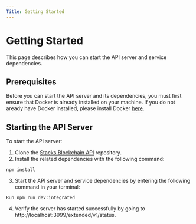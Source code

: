 ```yaml
---
Title: Getting Started
---
```


# Getting Started

This page describes how you can start the API server and service dependencies.

## Prerequisites

Before you can start the API server and its dependencies, you must first ensure that Docker is already installed on your machine. If you do not aready have Docker installed, please install Docker [here](https://www.docker.com/).

## Starting the API Server

To start the API server:

1. Clone the [Stacks Blockchain API](https://github.com/hirosystems/stacks-blockchain-api) repository.
2. Install the related dependencies with the following command:

`npm install`

3. Start the API server and service dependencies by entering the following command in your terminal:

`Run npm run dev:integrated`

4. Verify the server has started successfully by going to http://localhost:3999/extended/v1/status.
